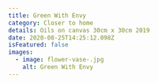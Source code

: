 ```yaml
---
title: Green With Envy
category: Closer to home
details: Oils on canvas 30cm x 30cm 2019
date: 2020-08-25T14:25:12.098Z
isFeatured: false
images:
  - image: flower-vase-.jpg
    alt: Green With Envy
---
```

